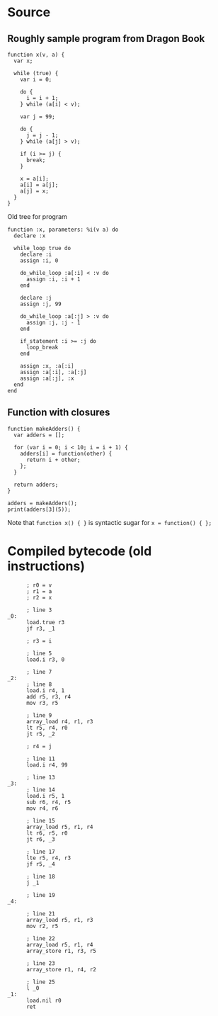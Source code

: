 Source
======
Roughly sample program from Dragon Book
---------------------------------------
```
function x(v, a) {
  var x;

  while (true) {
    var i = 0;

    do {
      i = i + 1;
    } while (a[i] < v);

    var j = 99;

    do {
      j = j - 1;
    } while (a[j] > v);

    if (i >= j) {
      break;
    }

    x = a[i];
    a[i] = a[j];
    a[j] = x;
  }
}
```

Old tree for program
```
function :x, parameters: %i(v a) do
  declare :x

  while_loop true do
    declare :i
    assign :i, 0

    do_while_loop :a[:i] < :v do
      assign :i, :i + 1
    end

    declare :j
    assign :j, 99

    do_while_loop :a[:j] > :v do
      assign :j, :j - 1
    end

    if_statement :i >= :j do
      loop_break
    end

    assign :x, :a[:i]
    assign :a[:i], :a[:j]
    assign :a[:j], :x
  end
end
```

Function with closures
----------------------
```
function makeAdders() {
  var adders = [];

  for (var i = 0; i < 10; i = i + 1) {
    adders[i] = function(other) {
      return i + other;
    };
  }

  return adders;
}

adders = makeAdders();
print(adders[3](5));
```

Note that `function x() { }` is syntactic sugar for `x = function() { };`



Compiled bytecode (old instructions)
====================================
```
      ; r0 = v
      ; r1 = a
      ; r2 = x

      ; line 3
_0:   
      load.true r3
      jf r3, _1

      ; r3 = i

      ; line 5
      load.i r3, 0

      ; line 7
_2:
      ; line 8
      load.i r4, 1
      add r5, r3, r4
      mov r3, r5

      ; line 9
      array_load r4, r1, r3
      lt r5, r4, r0
      jt r5, _2

      ; r4 = j

      ; line 11
      load.i r4, 99

      ; line 13
_3:
      ; line 14
      load.i r5, 1
      sub r6, r4, r5
      mov r4, r6

      ; line 15
      array_load r5, r1, r4
      lt r6, r5, r0
      jt r6, _3

      ; line 17
      lte r5, r4, r3
      jf r5, _4

      ; line 18
      j _1

      ; line 19
_4:

      ; line 21
      array_load r5, r1, r3
      mov r2, r5

      ; line 22
      array_load r5, r1, r4
      array_store r1, r3, r5

      ; line 23
      array_store r1, r4, r2

      ; line 25
      l _0
_1:
      load.nil r0
      ret
```
